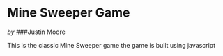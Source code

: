 Mine Sweeper Game
===

*by*
###Justin Moore

This is the classic Mine Sweeper game
the game is built using javascript

